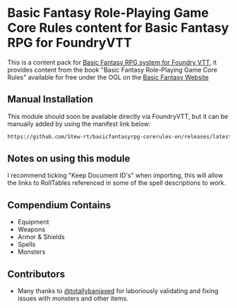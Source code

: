 # Basic Fantasy Role-Playing Game Core Rules content for Basic Fantasy RPG for FoundryVTT

This is a content pack for [Basic Fantasy RPG system for Foundry VTT](https://www.github.com/orffen/basicfantasyrpg), it provides content from the book "Basic Fantasy Role-Playing Game Core Rules" available for free under the OGL on the [Basic Fantasy Website](https://www.basicfantasy.org/)

## Manual Installation

This module should soon be available directly via FoundryVTT, but it can be manually added by using the manifest link below:

```html
https://github.com/Stew-rt/basicfantasyrpg-corerules-en/releases/latest/download/module.json
```

## Notes on using this module

I recommend ticking "Keep Document ID's" when importing, this will allow the links to RollTables referenced in some of the spell descriptions to work.

## Compendium Contains

* Equipment
* Weapons
* Armor & Shields
* Spells
* Monsters

## Contributors

* Many thanks to [@totallybanjaxed](https://github.com/totallybanjaxed) for laboriously validating and fixing issues with monsters and other items.
